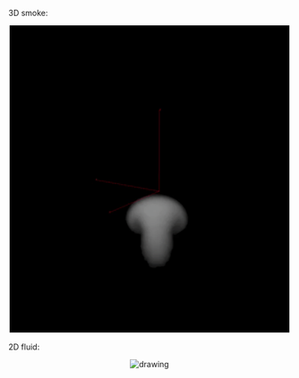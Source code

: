 3D smoke:
<div align="center">
<img src="giphy.gif" alt="drawing" width="500" />
</div>

2D fluid:

<div align="center">
<img src="giphy-2.gif" alt="drawing" width="500" />
</div>